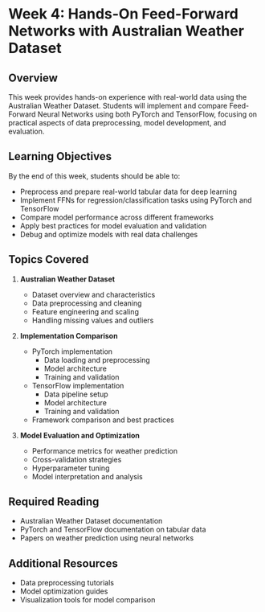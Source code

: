 # Week 4: Hands-On Feed-Forward Networks with Australian Weather Dataset

## Overview
This week provides hands-on experience with real-world data using the Australian Weather Dataset. Students will implement and compare Feed-Forward Neural Networks using both PyTorch and TensorFlow, focusing on practical aspects of data preprocessing, model development, and evaluation.

## Learning Objectives
By the end of this week, students should be able to:
- Preprocess and prepare real-world tabular data for deep learning
- Implement FFNs for regression/classification tasks using PyTorch and TensorFlow
- Compare model performance across different frameworks
- Apply best practices for model evaluation and validation
- Debug and optimize models with real data challenges

## Topics Covered
1. **Australian Weather Dataset**
   - Dataset overview and characteristics
   - Data preprocessing and cleaning
   - Feature engineering and scaling
   - Handling missing values and outliers

2. **Implementation Comparison**
   - PyTorch implementation
     - Data loading and preprocessing
     - Model architecture
     - Training and validation
   - TensorFlow implementation
     - Data pipeline setup
     - Model architecture
     - Training and validation
   - Framework comparison and best practices

3. **Model Evaluation and Optimization**
   - Performance metrics for weather prediction
   - Cross-validation strategies
   - Hyperparameter tuning
   - Model interpretation and analysis

## Required Reading
- Australian Weather Dataset documentation
- PyTorch and TensorFlow documentation on tabular data
- Papers on weather prediction using neural networks

## Additional Resources
- Data preprocessing tutorials
- Model optimization guides
- Visualization tools for model comparison
